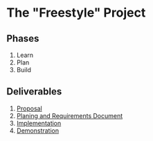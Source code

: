 # The "Freestyle" Project

## Phases

  1. Learn
  2. Plan
  3. Build

## Deliverables

  1. [Proposal](proposal.md)
  2. [Planing and Requirements Document](plan.md)
  3. [Implementation](implementation.md)
  4. [Demonstration](demo.md)
